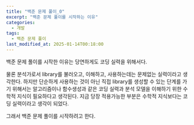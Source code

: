 ```yaml
---
title: "백준 문제 풀이_0"
excerpt: "백준 문제 풀이를 시작하는 이유"
categories: 
  - 개발
tags: 
  - 백준 문제 풀이
last_modified_at: 2025-01-14T00:18:00
---
```


백준 문제 풀이를 시작한 이유는 당연하게도 코딩 실력을 위해서다.

물론 분석가로서 library를 불러오고, 이해하고, 사용하는데는 문제없는 실력이라고 생각한다. 
하지만 단순하게 사용하는 것이 아닌 직접 library를 생성할 수 있는 단계를 가기 위해서는 알고리즘이나 함수생성과 같은 코딩 실력과 분석 모델을 이해하기 위한 수학적 지식이 필요하다고 생각된다. 
지금 당장 적용가능한 부분은 수학적 지식보다는 코딩 실력이라고 생각이 되었다.

그래서 백준 문제 풀이를 시작하려고 한다.
